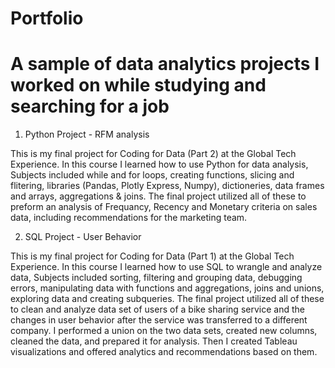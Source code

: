 # Portfolio
# A sample of data analytics projects I worked on while studying and searching for a job

1) Python Project - RFM analysis

This is my final project for Coding for Data (Part 2) at the Global Tech Experience.
In this course I learned how to use Python for data analysis,
Subjects included while and for loops, creating functions, slicing and flitering, libraries (Pandas, Plotly Express, Numpy), 
dictioneries, data frames and arrays, aggregations & joins.
The final project utilized all of these to preform an analysis of Frequancy, Recency and Monetary criteria on sales data, including recommendations for the marketing team.

2)	SQL Project - User Behavior

This is my final project for Coding for Data (Part 1) at the Global Tech Experience.
In this course I learned how to use SQL to wrangle and analyze data,
Subjects included sorting, filtering and grouping data, debugging errors, manipulating data with functions and aggregations, joins and unions, exploring data and creating subqueries.
The final project utilized all of these to clean and analyze data set of users of a bike sharing service and the changes in user behavior after the service was transferred to a different company. 
I performed a union on the two data sets, created new columns, cleaned the data, and prepared it for analysis. Then I created Tableau visualizations and offered analytics and recommendations based on them.




